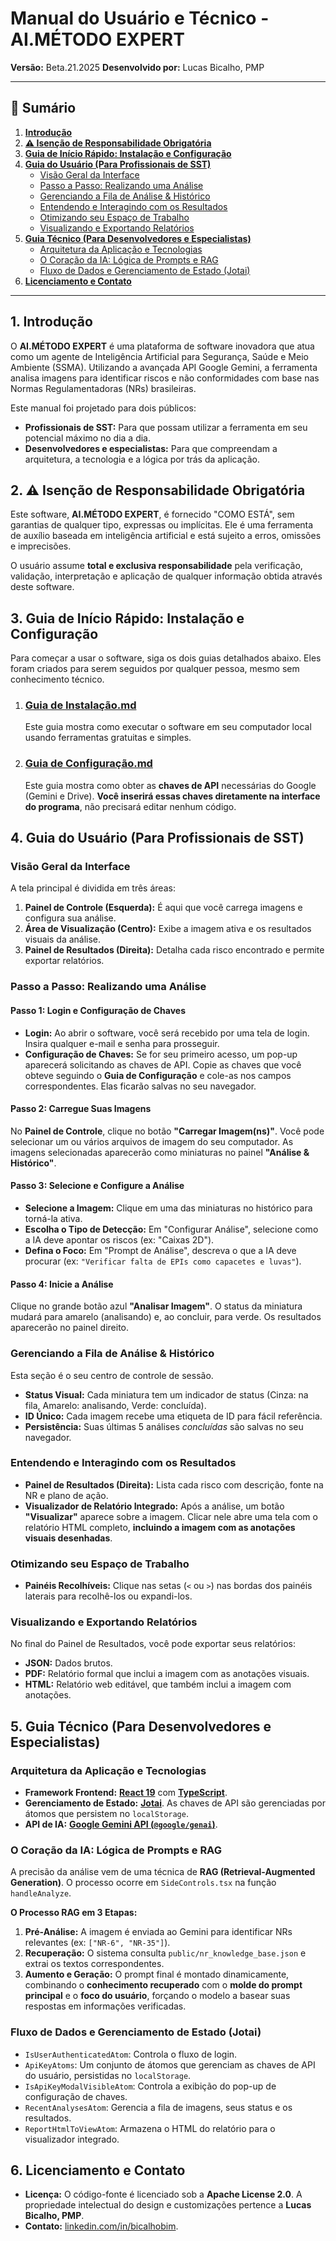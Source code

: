 # Manual do Usuário e Técnico - AI.MÉTODO EXPERT

**Versão:** Beta.21.2025
**Desenvolvido por:** Lucas Bicalho, PMP

---

## 📜 Sumário

1.  [**Introdução**](#1-introdução)
2.  [**⚠️ Isenção de Responsabilidade Obrigatória**](#2-️-isenção-de-responsabilidade-obrigatória)
3.  [**Guia de Início Rápido: Instalação e Configuração**](#3-guia-de-início-rápido-instalação-e-configuração)
4.  [**Guia do Usuário (Para Profissionais de SST)**](#4-guia-do-usuário-para-profissionais-de-sst)
    - [Visão Geral da Interface](#visão-geral-da-interface)
    - [Passo a Passo: Realizando uma Análise](#passo-a-passo-realizando-uma-análise)
    - [Gerenciando a Fila de Análise & Histórico](#gerenciando-a-fila-de-análise--histórico)
    - [Entendendo e Interagindo com os Resultados](#entendendo-e-interagindo-com-os-resultados)
    - [Otimizando seu Espaço de Trabalho](#otimizando-seu-espaço-de-trabalho)
    - [Visualizando e Exportando Relatórios](#visualizando-e-exportando-relatórios)
5.  [**Guia Técnico (Para Desenvolvedores e Especialistas)**](#5-guia-técnico-para-desenvolvedores-e-especialistas)
    - [Arquitetura da Aplicação e Tecnologias](#arquitetura-da-aplicação-e-tecnologias)
    - [O Coração da IA: Lógica de Prompts e RAG](#o-coração-da-ia-lógica-de-prompts-e-rag)
    - [Fluxo de Dados e Gerenciamento de Estado (Jotai)](#fluxo-de-dados-e-gerenciamento-de-estado-jotai)
6.  [**Licenciamento e Contato**](#6-licenciamento-e-contato)

---

## 1. Introdução

O **AI.MÉTODO EXPERT** é uma plataforma de software inovadora que atua como um agente de Inteligência Artificial para Segurança, Saúde e Meio Ambiente (SSMA). Utilizando a avançada API Google Gemini, a ferramenta analisa imagens para identificar riscos e não conformidades com base nas Normas Regulamentadoras (NRs) brasileiras.

Este manual foi projetado para dois públicos:
-   **Profissionais de SST:** Para que possam utilizar a ferramenta em seu potencial máximo no dia a dia.
-   **Desenvolvedores e especialistas:** Para que compreendam a arquitetura, a tecnologia e a lógica por trás da aplicação.

## 2. ⚠️ Isenção de Responsabilidade Obrigatória

Este software, **AI.MÉTODO EXPERT**, é fornecido "COMO ESTÁ", sem garantias de qualquer tipo, expressas ou implícitas. Ele é uma ferramenta de auxílio baseada em inteligência artificial e está sujeito a erros, omissões e imprecisões.

O usuário assume **total e exclusiva responsabilidade** pela verificação, validação, interpretação e aplicação de qualquer informação obtida através deste software.

## 3. Guia de Início Rápido: Instalação e Configuração

Para começar a usar o software, siga os dois guias detalhados abaixo. Eles foram criados para serem seguidos por qualquer pessoa, mesmo sem conhecimento técnico.

1.  ### **[Guia de Instalação.md](./Guia%20de%20Instalação.md)**
    Este guia mostra como executar o software em seu computador local usando ferramentas gratuitas e simples.

2.  ### **[Guia de Configuração.md](./Guia%20de%20Configuração.md)**
    Este guia mostra como obter as **chaves de API** necessárias do Google (Gemini e Drive). **Você inserirá essas chaves diretamente na interface do programa**, não precisará editar nenhum código.

## 4. Guia do Usuário (Para Profissionais de SST)

### Visão Geral da Interface

A tela principal é dividida em três áreas:

1.  **Painel de Controle (Esquerda):** É aqui que você carrega imagens e configura sua análise.
2.  **Área de Visualização (Centro):** Exibe a imagem ativa e os resultados visuais da análise.
3.  **Painel de Resultados (Direita):** Detalha cada risco encontrado e permite exportar relatórios.

### Passo a Passo: Realizando uma Análise

#### Passo 1: Login e Configuração de Chaves
-   **Login:** Ao abrir o software, você será recebido por uma tela de login. Insira qualquer e-mail e senha para prosseguir.
-   **Configuração de Chaves:** Se for seu primeiro acesso, um pop-up aparecerá solicitando as chaves de API. Copie as chaves que você obteve seguindo o **Guia de Configuração** e cole-as nos campos correspondentes. Elas ficarão salvas no seu navegador.

#### Passo 2: Carregue Suas Imagens
No **Painel de Controle**, clique no botão **"Carregar Imagem(ns)"**. Você pode selecionar um ou vários arquivos de imagem do seu computador. As imagens selecionadas aparecerão como miniaturas no painel **"Análise & Histórico"**.

#### Passo 3: Selecione e Configure a Análise
-   **Selecione a Imagem:** Clique em uma das miniaturas no histórico para torná-la ativa.
-   **Escolha o Tipo de Detecção:** Em "Configurar Análise", selecione como a IA deve apontar os riscos (ex: "Caixas 2D").
-   **Defina o Foco:** Em "Prompt de Análise", descreva o que a IA deve procurar (ex: `"Verificar falta de EPIs como capacetes e luvas"`).

#### Passo 4: Inicie a Análise
Clique no grande botão azul **"Analisar Imagem"**. O status da miniatura mudará para amarelo (analisando) e, ao concluir, para verde. Os resultados aparecerão no painel direito.

### Gerenciando a Fila de Análise & Histórico

Esta seção é o seu centro de controle de sessão.
-   **Status Visual:** Cada miniatura tem um indicador de status (Cinza: na fila, Amarelo: analisando, Verde: concluída).
-   **ID Único:** Cada imagem recebe uma etiqueta de ID para fácil referência.
-   **Persistência:** Suas últimas 5 análises *concluídas* são salvas no seu navegador.

### Entendendo e Interagindo com os Resultados

-   **Painel de Resultados (Direita):** Lista cada risco com descrição, fonte na NR e plano de ação.
-   **Visualizador de Relatório Integrado:** Após a análise, um botão **"Visualizar"** aparece sobre a imagem. Clicar nele abre uma tela com o relatório HTML completo, **incluindo a imagem com as anotações visuais desenhadas**.

### Otimizando seu Espaço de Trabalho
-   **Painéis Recolhíveis:** Clique nas setas (`<` ou `>`) nas bordas dos painéis laterais para recolhê-los ou expandi-los.

### Visualizando e Exportando Relatórios

No final do Painel de Resultados, você pode exportar seus relatórios:
-   **JSON:** Dados brutos.
-   **PDF:** Relatório formal que inclui a imagem com as anotações visuais.
-   **HTML:** Relatório web editável, que também inclui a imagem com anotações.

## 5. Guia Técnico (Para Desenvolvedores e Especialistas)

### Arquitetura da Aplicação e Tecnologias

-   **Framework Frontend:** [**React 19**](https://react.dev/) com [**TypeScript**](https://www.typescriptlang.org/).
-   **Gerenciamento de Estado:** [**Jotai**](https://jotai.org/). As chaves de API são gerenciadas por átomos que persistem no `localStorage`.
-   **API de IA:** [**Google Gemini API (`@google/genai`)**](https://ai.google.dev/).

### O Coração da IA: Lógica de Prompts e RAG

A precisão da análise vem de uma técnica de **RAG (Retrieval-Augmented Generation)**. O processo ocorre em `SideControls.tsx` na função `handleAnalyze`.

**O Processo RAG em 3 Etapas:**
1.  **Pré-Análise:** A imagem é enviada ao Gemini para identificar NRs relevantes (ex: `["NR-6", "NR-35"]`).
2.  **Recuperação:** O sistema consulta `public/nr_knowledge_base.json` e extrai os textos correspondentes.
3.  **Aumento e Geração:** O prompt final é montado dinamicamente, combinando o **conhecimento recuperado** com o **molde do prompt principal** e o **foco do usuário**, forçando o modelo a basear suas respostas em informações verificadas.

### Fluxo de Dados e Gerenciamento de Estado (Jotai)

-   `IsUserAuthenticatedAtom`: Controla o fluxo de login.
-   `ApiKeyAtoms`: Um conjunto de átomos que gerenciam as chaves de API do usuário, persistidas no `localStorage`.
-   `IsApiKeyModalVisibleAtom`: Controla a exibição do pop-up de configuração de chaves.
-   `RecentAnalysesAtom`: Gerencia a fila de imagens, seus status e os resultados.
-   `ReportHtmlToViewAtom`: Armazena o HTML do relatório para o visualizador integrado.

## 6. Licenciamento e Contato

-   **Licença:** O código-fonte é licenciado sob a **Apache License 2.0**. A propriedade intelectual do design e customizações pertence a **Lucas Bicalho, PMP**.
-   **Contato:** [linkedin.com/in/bicalhobim](https://www.linkedin.com/in/bicalhobim/).